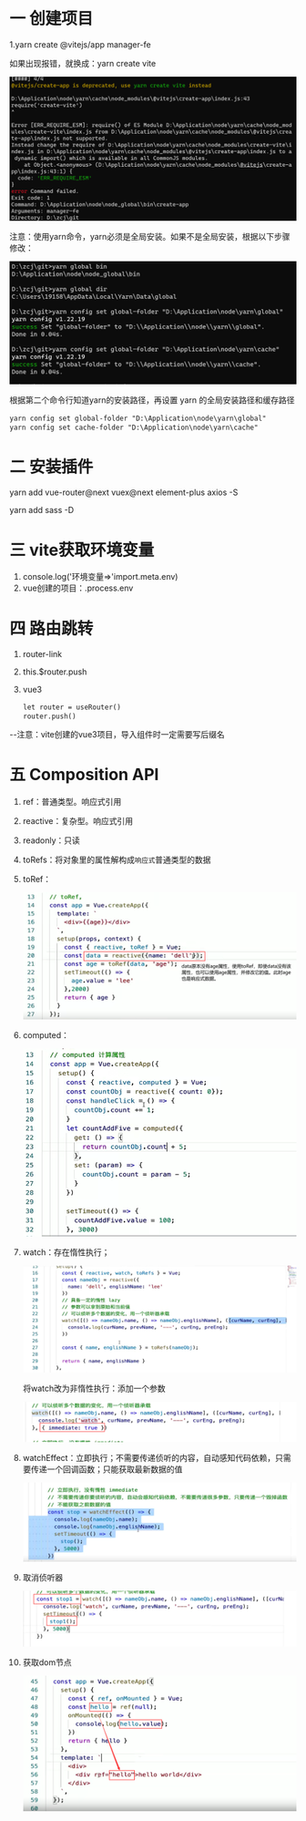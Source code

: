 # 一 创建项目

1.yarn create @vitejs/app manager-fe

如果出现报错，就换成：yarn create vite

![image-20230719225644157](./asserts/1)

注意：使用yarn命令，yarn必须是全局安装。如果不是全局安装，根据以下步骤修改：

![image-20230719225846959](./asserts/2.png)

根据第二个命令行知道yarn的安装路径，再设置 yarn 的全局安装路径和缓存路径

```
yarn config set global-folder "D:\Application\node\yarn\global"
yarn config set cache-folder "D:\Application\node\yarn\cache"

```

# 二 安装插件

yarn add vue-router@next vuex@next element-plus axios -S

yarn add sass -D

# 三 vite获取环境变量

1. console.log('环境变量=>'import.meta.env)
2. vue创建的项目：.process.env

# 四 路由跳转

1. router-link

2. this.$router.push

3. vue3

   ```
   let router = useRouter()
   router.push()
   ```

--注意：vite创建的vue3项目，导入组件时一定需要写后缀名

# 五 Composition API

1. ref：普通类型。响应式引用

2. reactive：复杂型。响应式引用

3. readonly：只读

4. toRefs：将对象里的属性解构成`响应式`普通类型的数据

5. toRef：

   ![](./asserts/3.png)

6. computed：

   ![](./asserts/4.png)

7. watch：存在惰性执行；

   ![](./asserts/5.png)

   将watch改为非惰性执行：添加一个参数

   ![](./asserts/8.png)

8. watchEffect：立即执行；不需要传递侦听的内容，自动感知代码依赖，只需要传递一个回调函数；只能获取最新数据的值

   ![](./asserts/7.png)

9. 取消侦听器

   ![](./asserts/6.png)

10. 获取dom节点

    ![](./asserts/9.png)
